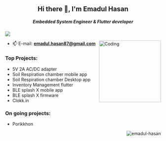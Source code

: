 <h2 align="center"> Hi there 👋, I'm Emadul Hasan</h2>

<h5 align="center">Embedded System Engineer & Flutter developer</h5>

![](https://komarev.com/ghpvc/?username=emadul-hasan&color=blueviolet)

<img align="right" alt="Coding" width="200" src="https://user-images.githubusercontent.com/56286558/213905300-116e9c52-a77f-4d3d-9040-00535d7395c2.gif">

- 📫 E-mail: **emadul.hasan87@gmail.com**

<h3 align="left">Top Projects:</h3>
<ul align="left">
<li>5V 2A AC/DC adapter</li>
<li>Soil Respiration chamber mobile app</li>
<li>Soil Respiration chamber Desktop app</li>
<li>Inventory Management flutter</li>
<li>BLE splash X mobile app</li>
<li>BLE splash X firmware</li>
<li>Clokk.in</li>
</ul>

<h3 align="left">On going projects:</h3>
<ul align="left">
<li>Porikkhon</li>
</ul>

<p><img align="right" src="https://github-readme-stats.vercel.app/api/top-langs?username=emadul-hasan&show_icons=true&locale=en&layout=compact" alt="emadul-hasan" /></p>


